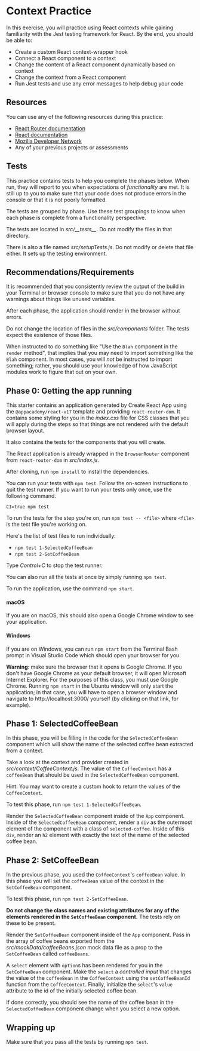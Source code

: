 # Context Practice

In this exercise, you will practice using React contexts while gaining
familiarity with the Jest testing framework for React. By the end, you should be
able to:

* Create a custom React context-wrapper hook
* Connect a React component to a context
* Change the content of a React component dynamically based on context
* Change the context from a React component
* Run Jest tests and use any error messages to help debug your code

## Resources

You can use any of the following resources during this practice:

* [React Router documentation]
* [React documentation]
* [Mozilla Developer Network]
* Any of your previous projects or assessments

## Tests

This practice contains tests to help you complete the phases below. When run,
they will report to you when expectations of _functionality_ are met. It is
still up to you to make sure that your code does not produce errors in the
console or that it is not poorly formatted.

The tests are grouped by phase. Use these test groupings to know when each phase
is complete from a functionality perspective.

The tests are located in _src/\_\_tests\_\__. Do not modify the files in that
directory.

There is also a file named _src/setupTests.js_. Do not modify or delete that
file either. It sets up the testing environment.

## Recommendations/Requirements

It is recommended that you consistently review the output of the build in your
Terminal or browser console to make sure that you do not have any warnings
about things like unused variables.

After each phase, the application should render in the browser without errors.

Do not change the location of files in the _src/components_ folder. The tests
expect the existence of those files.

When instructed to do something like "Use the `Blah` component in the `render`
method", that implies that you may need to import something like the `Blah`
component. In most cases, you will _not_ be instructed to import something;
rather, you should use your knowledge of how JavaScript modules work to figure
that out on your own.

## Phase 0: Getting the app running

This starter contains an application generated by Create React App using the
`@appacademy/react-v17` template and providing `react-router-dom`. It contains
some styling for you in the _index.css_ file for CSS classes that you will apply
during the steps so that things are not rendered with the default browser
layout.

It also contains the tests for the components that you will create.

The React application is already wrapped in the `BrowserRouter` component from
`react-router-dom` in _src/index.js_.

After cloning, run `npm install` to install the dependencies.

You can run your tests with `npm test`. Follow the on-screen instructions to
quit the test runner. If you want to run your tests only once, use the following
command.

```plaintext
CI=true npm test
```

To run the tests for the step you're on, run `npm test -- <file>` where
`<file>` is the test file you're working on.

Here's the list of test files to run individually:

* `npm test 1-SelectedCoffeeBean`
* `npm test 2-SetCoffeeBean`

Type _Control+C_ to stop the test runner.

You can also run all the tests at once by simply running `npm test`.

To run the application, use the command `npm start`.

#### macOS

If you are on macOS, this should also open a Google Chrome window to see your
application.

#### Windows

If you are on Windows, you can run `npm start` from the Terminal Bash prompt in
Visual Studio Code which should open your browser for you.

**Warning**: make sure the browser that it opens is Google Chrome. If you don't
have Google Chrome as your default browser, it will open Microsoft Internet
Explorer. For the purposes of this class, you must use Google Chrome.
Running `npm start` in the Ubuntu window will only start the application;
in that case, you will have to open a browser window and navigate to
http://localhost:3000/ yourself (by clicking on that link, for example).

## Phase 1: SelectedCoffeeBean

In this phase, you will be filling in the code for the `SelectedCoffeeBean`
component which will show the name of the selected coffee bean extracted from
a context.

Take a look at the context and provider created in
_src/context/CoffeeContext.js_. The value of the `CoffeeContext` has a
`coffeeBean` that should be used in the `SelectedCoffeeBean` component.

Hint: You may want to create a custom hook to return the values of the
`CoffeeContext`.

To test this phase, run `npm test 1-SelectedCoffeeBean`.

Render the `SelectedCoffeeBean` component inside of the `App` component. Inside
of the `SelectedCoffeeBean` component, render a `div` as the outermost element
of the component with a class of `selected-coffee`. Inside of this `div`, render
an `h2` element with exactly the text of the name of the selected coffee bean.

## Phase 2: SetCoffeeBean

In the previous phase, you used the `CoffeeContext`'s `coffeeBean` value. In
this phase you will set the `coffeeBean` value of the context in the
`SetCoffeeBean` component.

To test this phase, run `npm test 2-SetCoffeeBean`.

**Do not change the class names and existing attributes for any of the elements
rendered in the `SetCoffeeBean` component.** The tests rely on these to be
present.

Render the `SetCoffeeBean` component inside of the `App` component. Pass in
the array of coffee beans exported from the _src/mockData/coffeeBeans.json_
mock data file as a prop to the `SetCoffeeBean` called `coffeeBeans`.

A `select` element with `option`s has been rendered for you in the
`SetCoffeeBean` component. Make the `select` a _controlled input_ that changes
the value of the `coffeeBean` in the `CoffeeContext` using the `setCoffeeBeanId`
function from the `CoffeeContext`. Finally, initialize the `select`'s `value`
attribute to the id of the initially selected coffee bean.

If done correctly, you should see the name of the coffee bean in the
`SelectedCoffeeBean` component change when you select a new option.

## Wrapping up

Make sure that you pass all the tests by running `npm test`.

[React Router documentation]: https://reacttraining.com/react-router/web
[React documentation]: https://reactjs.org/docs/getting-started.html
[Mozilla Developer Network]: https://developer.mozilla.org/en-US/docs/Web
